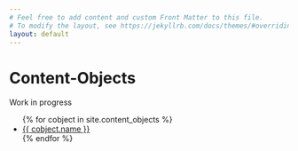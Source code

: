 ```yaml
---
# Feel free to add content and custom Front Matter to this file.
# To modify the layout, see https://jekyllrb.com/docs/themes/#overriding-theme-defaults
layout: default
---
```



# Content-Objects
Work in progress

<ul>
{% for cobject in site.content_objects %}
  <li>
    <a href="{{ cobject.url }}">
      {{ cobject.name }}
    </a>
  </li>
{% endfor %}
</ul>
